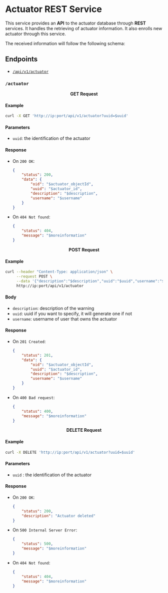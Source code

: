 # Actuator REST Service

This service provides an __API__ to the actuator database through __REST__ services. It handles the retrieving of actuator information. It also enrolls new actuator through this service.

The received information will follow the following schema: 

## Endpoints

 - [`/api/v1/actuator`](#`/actuator`)

### `/actuator`

<p align="center"><b>GET Request</b></p>

#### Example

```bash
curl -X GET 'http://ip:port/api/v1/actuator?uuid=$uuid'
```

#### Parameters

- `uuid`: the identification of the actuator

#### Response

- On `200 OK`:

    ```json
    {
        "status": 200,
        "data": {
            "oid": "$actuator_objectId",
            "uuid": "$actuator_id",
            "description": "$description",
            "username": "$username"
        }
    }
    ```


- On `404 Not found`:

    ```json
    {
        "status": 404,
        "message": "$moreinformation"
    }
    ```

<p align="center"><b>POST Request</b></p>

#### Example

```bash
curl --header "Content-Type: application/json" \
     --request POST \
     --data '{"description":"$description","uuid":"$uuid","username":"$username"}' \
     http://ip:port/api/v1/actuator
```

#### Body

- `description`: description of the warning 
- `uuid`: uuid if you want to specify, it will generate one if not
- `username`: username of user that owns the actuator

#### Response

- On `201 Created`:

    ```json
    {
        "status": 201,
        "data": {
            "oid": "$actuator_objectId",
            "uuid": "$actuator_id",
            "description": "$description",
            "username": "$username"
        }
    }
    ```

- On `400 Bad request`:

    ```json
    {
        "status": 400,
        "message": "$moreinformation"
    }
    ```


<p align="center"><b>DELETE Request</b></p>

#### Example

```bash
curl -X DELETE 'http://ip:port/api/v1/actuator?uuid=$uuid'
```

#### Parameters

- `uuid` :  the identification of the actuator

#### Response

- On `200 OK`:

    ```json
    {
        "status": 200,
        "description": "Actuator deleted"
    }
    ```

- On `500 Internal Server Error`:

    ```json
    {
        "status": 500,
        "message": "$moreinformation"
    }
    ```

- On `404 Not found`:

    ```json
    {
        "status": 404,
        "message": "$moreinformation"
    }
    ```